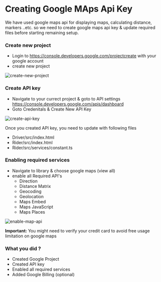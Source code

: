 # Creating Google MAps Api Key

We have used google maps api for displaying maps, calculating distance, markers ..etc. so we need to create google maps api key & update required files before starting remaining setup.

### Create new project

- Login to https://console.developers.google.com/projectcreate with your google account
- create new project

![create-new-project]( https://github.com/codesundar/ionic-uber-clone/blob/master/img/create-new-project.png "create-new-project")

### Create API key

- Navigate to your currect project & goto to API settings https://console.developers.google.com/apis/dashboard
- Goto Credenitals & Create New API Key

![create-api-key]( https://github.com/codesundar/ionic-uber-clone/blob/master/img/create-api-key.png "create-api-key")

Once you created API key, you need to update with following files

- Driver/src/index.html
- Rider/src/index.html
- Rider/src/services/constant.ts

### Enabling required services

- Navigate to library & choose google maps (view all)
- enable all Required API's
    - Direction
    - Distance Matrix
    - Geocoding
    - Geolocation
    - Maps Embed
    - Maps JavaScript
    - Maps Places

![enable-map-api]( https://github.com/codesundar/ionic-uber-clone/blob/master/img/enable-map-api.png "enable-map-api")


**Important:** You might need to verify your credit card to avoid free usage limitation on google maps


### What you did ?
- Created Google Project
- Created API key
- Enabled all required services
- Added Google Billing (optional)
